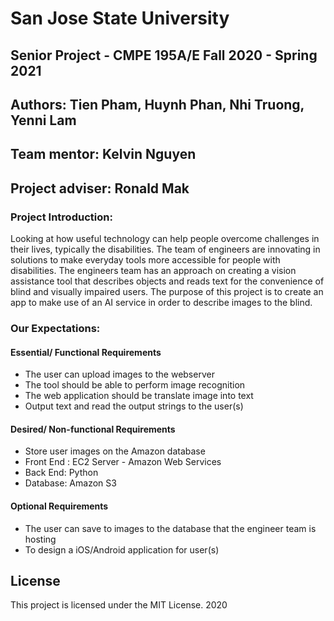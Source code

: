 
# San Jose State University
## Senior Project - CMPE 195A/E  Fall 2020 - Spring 2021
## Authors: Tien Pham, Huynh Phan, Nhi Truong, Yenni Lam
## Team mentor: Kelvin Nguyen
## Project adviser: Ronald Mak 

### Project Introduction:
Looking at how useful technology can help people overcome challenges in their lives, 
typically the disabilities. The team of engineers are innovating in solutions to make
 everyday tools more accessible for people with disabilities. The engineers team has an 
 approach on creating a vision assistance tool that describes objects and reads text for 
 the convenience of blind and visually impaired users. The purpose of this project is to 
 create an app to make use of an AI service in order to describe images to the blind.
 
### Our Expectations:
#### Essential/ Functional Requirements
* The user can upload images to the webserver
* The tool should be able to perform image recognition
* The web application should be translate image into text
* Output text and read the output strings to the user(s)

#### Desired/ Non-functional Requirements
* Store user images on the Amazon database  
* Front End : EC2 Server - Amazon Web Services
* Back End: Python
* Database: Amazon S3

#### Optional Requirements
* The user can save to images to the database that the engineer team is hosting
* To design a iOS/Android application for user(s)   

## License

This project is licensed under the MIT License. 2020

